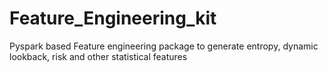 # Feature_Engineering_kit
Pyspark based Feature engineering package to generate entropy, dynamic lookback, risk and other statistical features
